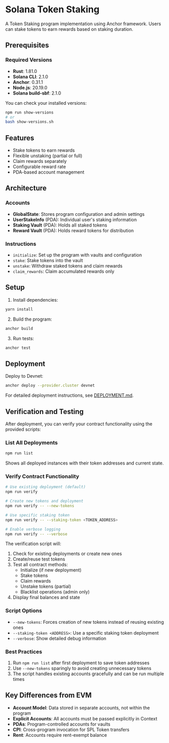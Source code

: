 # Solana Token Staking

A Token Staking program implementation using Anchor framework. Users can stake tokens to earn rewards based on staking duration.

## Prerequisites

### Required Versions
- **Rust**: 1.81.0
- **Solana CLI**: 2.1.0
- **Anchor**: 0.31.1
- **Node.js**: 20.19.0
- **Solana build-sbf**: 2.1.0

You can check your installed versions:
```bash
npm run show-versions
# or
bash show-versions.sh
```

## Features

- Stake tokens to earn rewards
- Flexible unstaking (partial or full) 
- Claim rewards separately
- Configurable reward rate
- PDA-based account management

## Architecture

### Accounts
- **GlobalState**: Stores program configuration and admin settings
- **UserStakeInfo** (PDA): Individual user's staking information  
- **Staking Vault** (PDA): Holds all staked tokens
- **Reward Vault** (PDA): Holds reward tokens for distribution

### Instructions
- `initialize`: Set up the program with vaults and configuration
- `stake`: Stake tokens into the vault
- `unstake`: Withdraw staked tokens and claim rewards
- `claim_rewards`: Claim accumulated rewards only

## Setup

1. Install dependencies:
```bash
yarn install
```

2. Build the program:
```bash
anchor build
```

3. Run tests:
```bash
anchor test
```

## Deployment

Deploy to Devnet:
```bash
anchor deploy --provider.cluster devnet
```

For detailed deployment instructions, see [DEPLOYMENT.md](./DEPLOYMENT.md).

## Verification and Testing

After deployment, you can verify your contract functionality using the provided scripts:

### List All Deployments
```bash
npm run list
```
Shows all deployed instances with their token addresses and current state.

### Verify Contract Functionality
```bash
# Use existing deployment (default)
npm run verify

# Create new tokens and deployment
npm run verify -- --new-tokens

# Use specific staking token
npm run verify -- --staking-token <TOKEN_ADDRESS>

# Enable verbose logging
npm run verify -- --verbose
```

The verification script will:
1. Check for existing deployments or create new ones
2. Create/reuse test tokens
3. Test all contract methods:
   - Initialize (if new deployment)
   - Stake tokens
   - Claim rewards
   - Unstake tokens (partial)
   - Blacklist operations (admin only)
4. Display final balances and state

### Script Options
- `--new-tokens`: Forces creation of new tokens instead of reusing existing ones
- `--staking-token <ADDRESS>`: Use a specific staking token deployment
- `--verbose`: Show detailed debug information

### Best Practices
1. Run `npm run list` after first deployment to save token addresses
2. Use `--new-tokens` sparingly to avoid creating unnecessary tokens
3. The script handles existing accounts gracefully and can be run multiple times

## Key Differences from EVM

- **Account Model**: Data stored in separate accounts, not within the program
- **Explicit Accounts**: All accounts must be passed explicitly in Context
- **PDAs**: Program-controlled accounts for vaults
- **CPI**: Cross-program invocation for SPL Token transfers
- **Rent**: Accounts require rent-exempt balance